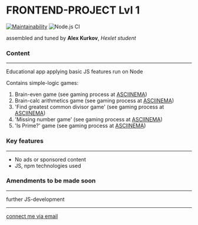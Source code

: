 # **FRONTEND-PROJECT Lvl 1**

[![Maintainability](https://api.codeclimate.com/v1/badges/85854609ef666849c490/maintainability)](https://codeclimate.com/github/alex-kurkov/frontend-project-lvl1/maintainability)
![Node.js CI](https://github.com/alex-kurkov/frontend-project-lvl1/workflows/Node.js%20CI/badge.svg?branch=master)


assembled and tuned by **Alex Kurkov**,
_Hexlet student_

### **Content**
---------------------

Educational app applying basic JS features run on Node

Contains simple-logic games:
1. Brain-even game (see gaming process at [ASCIINEMA](https://asciinema.org/a/sKIRnD0nmO0w6rZO6oV8mwfcS))
2. Brain-calc arithmetics game (see gaming process at [ASCIINEMA](https://asciinema.org/a/GL2o1epf6ZAM7eT8TM3Pqtzuh))
3. 'Find greatest common divisor game' (see gaming process at [ASCIINEMA](https://asciinema.org/a/qxRgVpbSoSfWauzrzpAUh1hLh))
4. 'Missing number game' (see gaming process at [ASCIINEMA](https://asciinema.org/a/EB3OQ9HDrlirvao5hlFgr46ck))
5. 'Is Prime?' game (see gaming process at [ASCIINEMA](https://asciinema.org/a/VUKaEm1fORDQ4olccZPKOEWWU))


### **Key features**
---------------------
* No ads or sponsored content
* JS, npm technologies used


### **Amendments to be made soon**
----------------------------------

further JS-development

--------
[connect me via email](mailto:alexkourkov@yandex.ru "Email")